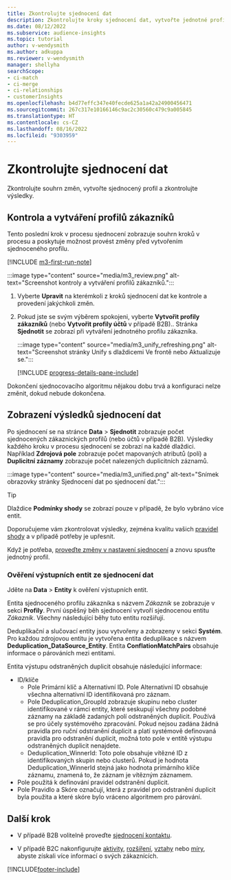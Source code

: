```yaml
---
title: Zkontrolujte sjednocení dat
description: Zkontrolujte kroky sjednocení dat, vytvořte jednotné profily zákazníků a zkontrolujte výsledky
ms.date: 08/12/2022
ms.subservice: audience-insights
ms.topic: tutorial
author: v-wendysmith
ms.author: adkuppa
ms.reviewer: v-wendysmith
manager: shellyha
searchScope:
- ci-match
- ci-merge
- ci-relationships
- customerInsights
ms.openlocfilehash: b4d77effc347e40fecde625a1a42a24900456471
ms.sourcegitcommit: 267c317e10166146c9ac2c30560c479c9a005845
ms.translationtype: HT
ms.contentlocale: cs-CZ
ms.lasthandoff: 08/16/2022
ms.locfileid: "9303959"
---
```

# <a name="review-data-unification"></a>Zkontrolujte sjednocení dat

Zkontrolujte souhrn změn, vytvořte sjednocený profil a zkontrolujte výsledky.

## <a name="review-and-create-customer-profiles"></a>Kontrola a vytváření profilů zákazníků

Tento poslední krok v procesu sjednocení zobrazuje souhrn kroků v procesu a poskytuje možnost provést změny před vytvořením sjednoceného profilu.

[!INCLUDE [m3-first-run-note](includes/m3-first-run-note.md)]

:::image type="content" source="media/m3_review.png" alt-text="Screenshot kontroly a vytváření profilů zákazníků.":::

1. Vyberte **Upravit** na kterémkoli z kroků sjednocení dat ke kontrole a provedení jakýchkoli změn.

1. Pokud jste se svým výběrem spokojeni, vyberte **Vytvořit profily zákazníků** (nebo **Vytvořit profily účtů** v případě B2B).. Stránka **Sjednotit** se zobrazí při vytváření jednotného profilu zákazníka.

   :::image type="content" source="media/m3_unify_refreshing.png" alt-text="Screenshot stránky Unify s dlaždicemi Ve frontě nebo Aktualizuje se.":::

   [!INCLUDE [progress-details-pane-include](includes/progress-details-pane.md)]

Dokončení sjednocovacího algoritmu nějakou dobu trvá a konfiguraci nelze změnit, dokud nebude dokončena.

## <a name="view-the-results-of-data-unification"></a>Zobrazení výsledků sjednocení dat

Po sjednocení se na stránce **Data** > **Sjednotit** zobrazuje počet sjednocených zákaznických profilů (nebo účtů v případě B2B). Výsledky každého kroku v procesu sjednocení se zobrazí na každé dlaždici. Například **Zdrojová pole** zobrazuje počet mapovaných atributů (polí) a **Duplicitní záznamy** zobrazuje počet nalezených duplicitních záznamů.

:::image type="content" source="media/m3_unified.png" alt-text="Snímek obrazovky stránky Sjednocení dat po sjednocení dat.":::

> [!TIP]
> Dlaždice **Podmínky shody** se zobrazí pouze v případě, že bylo vybráno více entit.

Doporučujeme vám zkontrolovat výsledky, zejména kvalitu vašich [pravidel shody](data-unification-update.md#manage-match-rules) a v případě potřeby je upřesnit.

Když je potřeba, [proveďte změny v nastavení sjednocení](data-unification-update.md) a znovu spusťte jednotný profil.

### <a name="verify-output-entities-from-data-unification"></a>Ověření výstupních entit ze sjednocení dat

Jděte na **Data** > **Entity** k ověření výstupních entit.

Entita sjednoceného profilu zákazníka s názvem *Zákazník* se zobrazuje v sekci **Profily**. První úspěšný běh sjednocení vytvoří sjednocenou entitu *Zákazník*. Všechny následující běhy tuto entitu rozšiřují.

Deduplikační a slučovací entity jsou vytvořeny a zobrazeny v sekci **Systém**. Pro každou zdrojovou entitu je vytvořena entita deduplikace s názvem **Deduplication_DataSource_Entity**. Entita **ConflationMatchPairs** obsahuje informace o párováních mezi entitami.

Entita výstupu odstraněných duplicit obsahuje následující informace:
- ID/klíče
  - Pole Primární klíč a Alternativní ID. Pole Alternativní ID obsahuje všechna alternativní ID identifikovaná pro záznam.
  - Pole Deduplication_GroupId zobrazuje skupinu nebo cluster identifikované v rámci entity, které seskupují všechny podobné záznamy na základě zadaných polí odstraněných duplicit. Používá se pro účely systémového zpracování. Pokud nejsou zadána žádná pravidla pro ruční odstranění duplicit a platí systémově definovaná pravidla pro odstranění duplicit, možná toto pole v entitě výstupu odstraněných duplicit nenajdete.
  - Deduplication_WinnerId: Toto pole obsahuje vítězné ID z identifikovaných skupin nebo clusterů. Pokud je hodnota Deduplication_WinnerId stejná jako hodnota primárního klíče záznamu, znamená to, že záznam je vítězným záznamem.
- Pole použitá k definování pravidel odstranění duplicit.
- Pole Pravidlo a Skóre označují, která z pravidel pro odstranění duplicit byla použita a které skóre bylo vráceno algoritmem pro párování.

## <a name="next-step"></a>Další krok

- V případě B2B volitelně proveďte [sjednocení kontaktu](data-unification-contacts.md).

- V případě B2C nakonfigurujte [aktivity](activities.md), [rozšíření](enrichment-hub.md), [vztahy](relationships.md) nebo [míry](measures.md), abyste získali více informací o svých zákaznících.

[!INCLUDE[footer-include](includes/footer-banner.md)]
